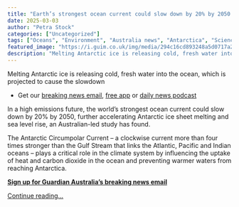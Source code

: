 ```yaml
---
title: "Earth’s strongest ocean current could slow down by 20% by 2050 in a high emissions future"
date: 2025-03-03
author: "Petra Stock"
categories: ["Uncategorized"]
tags: ["Oceans", "Environment", "Australia news", "Antarctica", "Science", "Climate science"]
featured_image: "https://i.guim.co.uk/img/media/294c16cd893248a5d0717a2e730a645183003586/599_0_2385_1433/master/2385.jpg?width=140&quality=85&auto=format&fit=max&s=1d1fece18ceccbe7090bb0d913604535"
description: "Melting Antarctic ice is releasing cold, fresh water into the ocean, which is projected to cause the slowdownGet our breaking news email, free app or daily news..."
---
```


Melting Antarctic ice is releasing cold, fresh water into the ocean, which is projected to cause the slowdown

  * Get our [breaking news email](https://www.theguardian.com/email-newsletters?CMP=cvau_sfl), [free app](https://app.adjust.com/w4u7jx3) or [daily news podcast](https://www.theguardian.com/australia-news/series/full-story?CMP=cvau_sfl)



In a high emissions future, the world’s strongest ocean current could slow down by 20% by 2050, further accelerating Antarctic ice sheet melting and sea level rise, an Australian-led study has found.

The Antarctic Circumpolar Current – a clockwise current more than four times stronger than the Gulf Stream that links the Atlantic, Pacific and Indian oceans – plays a critical role in the climate system by influencing the uptake of heat and carbon dioxide in the ocean and preventing warmer waters from reaching Antarctica.

**[Sign up for Guardian Australia’s breaking news email](https://www.theguardian.com/email-newsletters?CMP=copyembed)**

[Continue reading...](https://www.theguardian.com/environment/2025/mar/03/antarctic-circumpolar-current-slow-down-ice-melting-climate)
